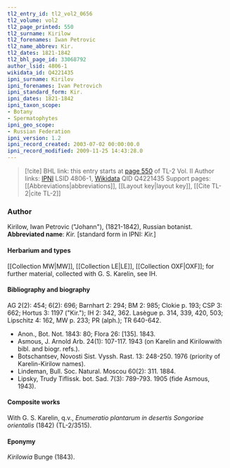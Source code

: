 ```yaml
---
tl2_entry_id: tl2_vol2_0656
tl2_volume: vol2
tl2_page_printed: 550
tl2_surname: Kirilow
tl2_forenames: Iwan Petrovic
tl2_name_abbrev: Kir.
tl2_dates: 1821-1842
tl2_bhl_page_id: 33068792
author_lsid: 4806-1
wikidata_id: Q4221435
ipni_surname: Kirilov
ipni_forenames: Ivan Petrovich
ipni_standard_form: Kir.
ipni_dates: 1821-1842
ipni_taxon_scope: 
- Botany
- Spermatophytes
ipni_geo_scope: 
- Russian Federation
ipni_version: 1.2
ipni_record_created: 2003-07-02 00:00:00.0
ipni_record_modified: 2009-11-25 14:43:28.0
---
```


> [!cite] BHL link: this entry starts at [page 550](https://www.biodiversitylibrary.org/page/33068792) of TL-2 Vol. II
> Author links: [IPNI](https://www.ipni.org/a/4806-1) LSID 4806-1, [Wikidata](https://www.wikidata.org/wiki/Q4221435) QID Q4221435
> Support pages: [[Abbreviations|abbreviations]], [[Layout key|layout key]], [[Cite TL-2|cite TL-2]]

### Author

Kirilow, Iwan Petrovic ("Johann"), (1821-1842), Russian botanist. 
**Abbreviated name**: *Kir.* \[standard form in IPNI: *Kir.*\]

#### Herbarium and types

[[Collection MW|MW]], [[Collection LE|LE]], [[Collection OXF|OXF]]; for further material, collected with G. S. Karelin, see IH.

#### Bibliography and biography

AG 2(2): 454; 6(2): 696; Barnhart 2: 294; BM 2: 985; Clokie p. 193; CSP 3: 662; Hortus 3: 1197 ("Kir."); IH 2: 342, 362. Lasègue p. 314, 339, 420, 503; Lipschitz 4: 162, MW p. 233; PR (alph.); TR 640-642.
- Anon., Bot. Not. 1843: 80; Flora 26: \[135\]. 1843.
- Asmous, J. Arnold Arb. 24(1): 107-117. 1943 (on Karelin and Kirilowwith bibl. and biogr. refs.).
- Botschantsev, Novosti Sist. Vyssh. Rast. 13: 248-250. 1976 (priority of Karelin-Kirilow names).
- Lindeman, Bull. Soc. Natural. Moscou 60(2): 311. 1884.
- Lipsky, Trudy Tiflissk. bot. Sad. 7(3): 789-793. 1905 (fide Asmous, 1943).

#### Composite works

With G. S. Karelin, q.v., *Enumeratio plantarum in desertis Songoriae orientalis* (1842) (TL-2/3515).

#### Eponymy

*Kirilowia* Bunge (1843).

